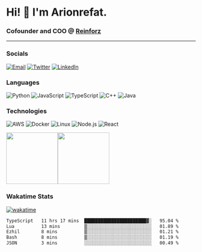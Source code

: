 # Hi! 👋 I'm Arionrefat.
### Cofounder and COO @ [Reinforz](https://github.com/Reinforz)
--- 

### Socials

<a href="mailto:gazirefatul@gmail.com"><img alt="Email" src="https://img.shields.io/badge/Gmail-gazirefatul@gmail.com-red?style=flat&logo=gmail"></a>
<a href="https://twitter.com/refatul_arion"><img alt="Twitter" src="https://img.shields.io/badge/Twitter-Arionrefat-blue?style=flat&logo=twitter"></a>
<a href="https://www.linkedin.com/in/g-m-refatul-islam-a30a65178/"><img alt="LinkedIn" src="https://img.shields.io/badge/LinkedIn-arionrefat-blue?style=flat&logo=linkedin"></a>

### Languages

![Python](https://img.shields.io/badge/-Python-000?&logo=Python)
![JavaScript](https://img.shields.io/badge/-JavaScript-000?&logo=JavaScript)
![TypeScript](https://img.shields.io/badge/-TypeScript-000?&logo=TypeScript)
![C++](https://img.shields.io/badge/-C++-000?&logo=c%2b%2b&logoColor=00599C)
![Java](https://img.shields.io/badge/-Java-000?&logo=Java&logoColor=007396)

### Technologies

![AWS](https://img.shields.io/badge/-AWS-000?&logo=Amazon-AWS&logoColor=F90)
![Docker](https://img.shields.io/badge/-Docker-000?&logo=Docker)
![Linux](https://img.shields.io/badge/-Linux-000?&logo=Linux)
![Node.js](https://img.shields.io/badge/-Node.js-000?&logo=node.js)
![React](https://img.shields.io/badge/-React-000?&logo=React)

<a href="https://www.github.com/arionrefat"><img height="137px" src="https://github-readme-stats.vercel.app/api?username=arionrefat&hide_title=true&hide_border=true&show_icons=true&include_all_commits=true&count_private=true&line_height=21&text_color=000&icon_color=000&bg_color=0,ea6161,ffc64d,fffc4d,52fa5a&theme=graywhite" /><!-- wi*quL3fcV --><img height="137px" src="https://github-readme-stats.vercel.app/api/top-langs/?username=arionrefat&hide=html&hide_title=true&hide_border=true&layout=compact&langs_count=6&exclude_repo=comp426,Redventures-Movie-Quotes&text_color=000&icon_color=fff&bg_color=0,52fa5a,4dfcff,c64dff&theme=graywhite" /></a>

### Wakatime Stats

[![wakatime](https://wakatime.com/badge/user/976084eb-47cd-4c8d-9ef4-05c8a432764b.svg)](https://wakatime.com/@976084eb-47cd-4c8d-9ef4-05c8a432764b)

<!--START_SECTION:waka-->

```txt
TypeScript   11 hrs 17 mins  ███████████████████████▓░   95.04 %
Lua          13 mins         ▒░░░░░░░░░░░░░░░░░░░░░░░░   01.89 %
Ezhil        8 mins          ▒░░░░░░░░░░░░░░░░░░░░░░░░   01.21 %
Bash         8 mins          ▒░░░░░░░░░░░░░░░░░░░░░░░░   01.19 %
JSON         3 mins          ░░░░░░░░░░░░░░░░░░░░░░░░░   00.49 %
```

<!--END_SECTION:waka-->
